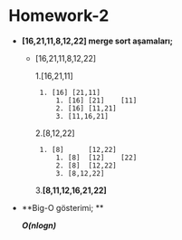 # Homework-2


- **[16,21,11,8,12,22] merge sort aşamaları;**

     - [16,21,11,8,12,22]

        1.[16,21,11]

           	1. [16]	[21,11]
               	1. [16]	[21]	[11]
               	2. [16]	[11,21]
               	3. [11,16,21]

        2.[8,12,22]

           	1. [8]		[12,22]
               	1. [8]	[12]	[22]
               	2. [8] 	[12,22]
               	3. [8,12,22]

        3.**[8,11,12,16,21,22]**

- **Big-O gösterimi; **

  ***O(nlogn)***
